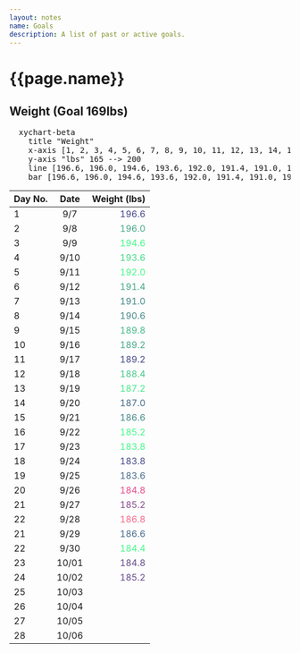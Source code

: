 ```yaml
---
layout: notes
name: Goals
description: A list of past or active goals.
---
```

<h1>{{page.name}}</h1>
  
  
<h2>Weight (Goal 169lbs)</h2>
  
<pre class="mermaid" >
  xychart-beta
    title "Weight" 
    x-axis [1, 2, 3, 4, 5, 6, 7, 8, 9, 10, 11, 12, 13, 14, 15, 16, 17, 18, 19, 20, 21, 22, 23, 24, 25, 26, 27, 28, 29, 30, 31, 32] 
    y-axis "lbs" 165 --> 200
    line [196.6, 196.0, 194.6, 193.6, 192.0, 191.4, 191.0, 190.6, 189.8, 189.2, 189.2, 188.4, 187.2, 187.0, 186.6, 185.2, 183.8, 183.8, 183.6, 184.8, 185.2, 186.8, 186.6, 184.4, 184.8, 185.2]
    bar [196.6, 196.0, 194.6, 193.6, 192.0, 191.4, 191.0, 190.6, 189.8, 189.2, 189.2, 188.4, 187.2, 187.0, 186.6, 185.2, 183.8, 183.8, 183.6, 184.8, 185.2, 186.8, 186.6, 184.4, 184.8, 185.2]
</pre>
  
|Day No.|Date|Weight (lbs)|
|:---|:---:|---:|
|1|9/7|<font color="444488"> 196.6</font>|
|2|9/8|<font color="44A888"> 196.0</font>|
|3|9/9|<font color="#44F888">194.6</font>|
|4|9/10|<font color="#44D888">193.6</font>|
|5|9/11|<font color="#44F888">192.0</font>|
|6|9/12|<font color="#44A888">191.4</font>|
|7|9/13|<font color="#448888">191.0</font>|
|8|9/14|<font color="#448888">190.6</font>|
|9|9/15|<font color="#44B888">189.8</font>|
|10|9/16|<font color="#44A888">189.2</font>|
|11|9/17|<font color="#444888">189.2</font>|
|12|9/18|<font color="#44C888">188.4</font>|
|13|9/19|<font color="#44E888">187.2</font>|
|14|9/20|<font color="#446888">187.0</font>|
|15|9/21|<font color="#448888">186.6</font>|
|16|9/22|<font color="#44F888">185.2</font>|
|17|9/23|<font color="#44F888">183.8</font>|
|18|9/24|<font color="#444888">183.8</font>|
|19|9/25|<font color="#446888">183.6</font>|
|20|9/26|<font color="#E84888">184.8</font>|
|21|9/27|<font color="#844888">185.2</font>|
|22|9/28|<font color="#F46888">186.8</font>|
|21|9/29|<font color="#446888">186.6</font>|
|22|9/30|<font color="#44F888">184.4</font>|
|23|10/01|<font color="#644888">184.8</font>|
|24|10/02|<font color="#644888">185.2</font>|
|25|10/03|<font color="#446888"></font>|
|26|10/04|<font color="#446888"></font>|
|27|10/05|<font color="#446888"></font>|
|28|10/06|<font color="#446888"></font>|

